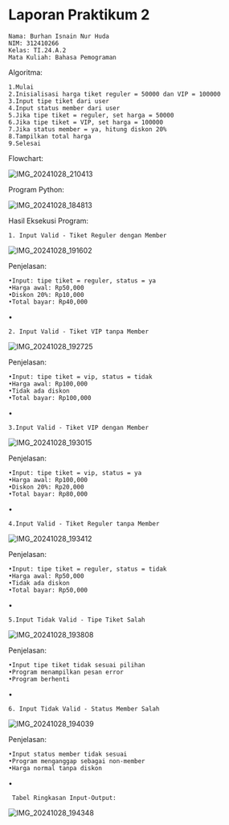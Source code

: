 # Laporan Praktikum 2

    Nama: Burhan Isnain Nur Huda
    NIM: 312410266
    Kelas: TI.24.A.2
    Mata Kuliah: Bahasa Pemograman 


Algoritma:

    1.Mulai
    2.Inisialisasi harga tiket reguler = 50000 dan VIP = 100000
    3.Input tipe tiket dari user
    4.Input status member dari user
    5.Jika tipe tiket = reguler, set harga = 50000
    6.Jika tipe tiket = VIP, set harga = 100000
    7.Jika status member = ya, hitung diskon 20%
    8.Tampilkan total harga
    9.Selesai
    
Flowchart:

![IMG_20241028_210413](https://github.com/user-attachments/assets/b9fa3e93-b1bb-4f9d-9186-a3cdab7e1538)

Program Python:   

![IMG_20241028_184813](https://github.com/user-attachments/assets/9bec1072-82a3-4011-b637-688448b246f4)


Hasil Eksekusi Program:

    1. Input Valid - Tiket Reguler dengan Member
![IMG_20241028_191602](https://github.com/user-attachments/assets/d162e7fa-bd5e-48f9-9a2c-5199811cf9a2)

Penjelasan:

    •Input: tipe tiket = reguler, status = ya
    •Harga awal: Rp50,000
    •Diskon 20%: Rp10,000
    •Total bayar: Rp40,000
•

    2. Input Valid - Tiket VIP tanpa Member
![IMG_20241028_192725](https://github.com/user-attachments/assets/879d1a93-b6f5-4129-b3fc-b80d4e1332cd)

Penjelasan:

    •Input: tipe tiket = vip, status = tidak
    •Harga awal: Rp100,000
    •Tidak ada diskon
    •Total bayar: Rp100,000
•

    3.Input Valid - Tiket VIP dengan Member
![IMG_20241028_193015](https://github.com/user-attachments/assets/b0dbc81c-402f-4508-9ced-5c3e7a02837a)

Penjelasan:

    •Input: tipe tiket = vip, status = ya
    •Harga awal: Rp100,000
    •Diskon 20%: Rp20,000
    •Total bayar: Rp80,000
•    
    
    4.Input Valid - Tiket Reguler tanpa Member
![IMG_20241028_193412](https://github.com/user-attachments/assets/ea652cd0-ed86-475a-988e-8e52663474d9)

Penjelasan:

    •Input: tipe tiket = reguler, status = tidak
    •Harga awal: Rp50,000
    •Tidak ada diskon
    •Total bayar: Rp50,000
•

    5.Input Tidak Valid - Tipe Tiket Salah
![IMG_20241028_193808](https://github.com/user-attachments/assets/033e8af0-cf7f-4ef4-a68b-fd8e67ec06f2)

Penjelasan:

    •Input tipe tiket tidak sesuai pilihan
    •Program menampilkan pesan error
    •Program berhenti
•

    6. Input Tidak Valid - Status Member Salah
![IMG_20241028_194039](https://github.com/user-attachments/assets/58a034c6-6b3c-40b6-9b50-b2036fc03850)

Penjelasan:

    •Input status member tidak sesuai
    •Program menganggap sebagai non-member
    •Harga normal tanpa diskon

 •  
  
     Tabel Ringkasan Input-Output:
![IMG_20241028_194348](https://github.com/user-attachments/assets/4db494b3-271f-4553-ad93-f1d8c16a75d2)
    
